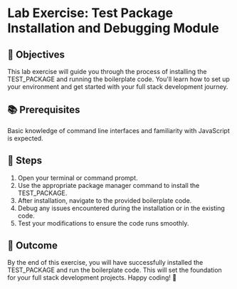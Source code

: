 # Lab Exercise: Test Package Installation and Debugging Module

## 🎯 Objectives
This lab exercise will guide you through the process of installing the TEST_PACKAGE and running the boilerplate code. You'll learn how to set up your environment and get started with your full stack development journey.

## 📚 Prerequisites
Basic knowledge of command line interfaces and familiarity with JavaScript is expected.

## 🚀 Steps

1. Open your terminal or command prompt.
2. Use the appropriate package manager command to install the TEST_PACKAGE.
3. After installation, navigate to the provided boilerplate code.
4. Debug any issues encountered during the installation or in the existing code.
5. Test your modifications to ensure the code runs smoothly.

## 🏁 Outcome
By the end of this exercise, you will have successfully installed the TEST_PACKAGE and run the boilerplate code. This will set the foundation for your full stack development projects. Happy coding! 🎉
